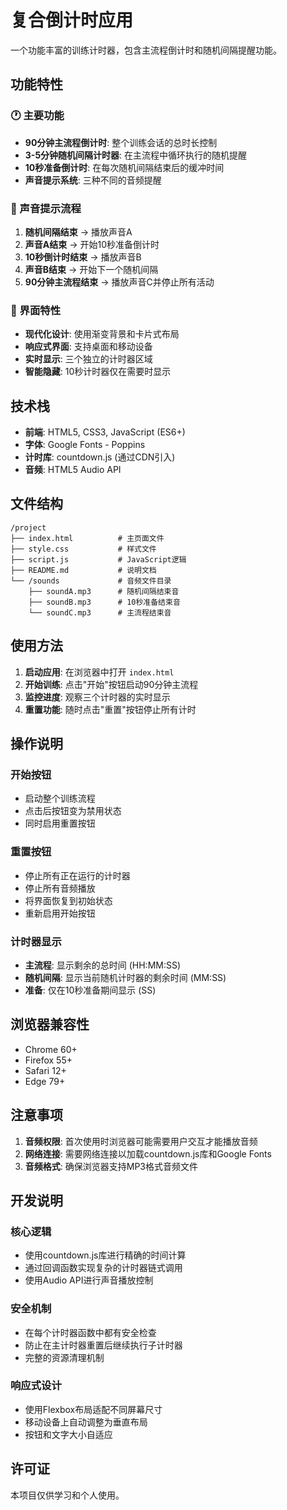 # 复合倒计时应用

一个功能丰富的训练计时器，包含主流程倒计时和随机间隔提醒功能。

## 功能特性

### 🕐 主要功能
- **90分钟主流程倒计时**: 整个训练会话的总时长控制
- **3-5分钟随机间隔计时器**: 在主流程中循环执行的随机提醒
- **10秒准备倒计时**: 在每次随机间隔结束后的缓冲时间
- **声音提示系统**: 三种不同的音频提醒

### 🎵 声音提示流程
1. **随机间隔结束** → 播放声音A
2. **声音A结束** → 开始10秒准备倒计时
3. **10秒倒计时结束** → 播放声音B
4. **声音B结束** → 开始下一个随机间隔
5. **90分钟主流程结束** → 播放声音C并停止所有活动

### 🎨 界面特性
- **现代化设计**: 使用渐变背景和卡片式布局
- **响应式界面**: 支持桌面和移动设备
- **实时显示**: 三个独立的计时器区域
- **智能隐藏**: 10秒计时器仅在需要时显示

## 技术栈

- **前端**: HTML5, CSS3, JavaScript (ES6+)
- **字体**: Google Fonts - Poppins
- **计时库**: countdown.js (通过CDN引入)
- **音频**: HTML5 Audio API

## 文件结构

```
/project
├── index.html          # 主页面文件
├── style.css           # 样式文件
├── script.js           # JavaScript逻辑
├── README.md           # 说明文档
└── /sounds             # 音频文件目录
    ├── soundA.mp3      # 随机间隔结束音
    ├── soundB.mp3      # 10秒准备结束音
    └── soundC.mp3      # 主流程结束音
```

## 使用方法

1. **启动应用**: 在浏览器中打开 `index.html`
2. **开始训练**: 点击"开始"按钮启动90分钟主流程
3. **监控进度**: 观察三个计时器的实时显示
4. **重置功能**: 随时点击"重置"按钮停止所有计时

## 操作说明

### 开始按钮
- 启动整个训练流程
- 点击后按钮变为禁用状态
- 同时启用重置按钮

### 重置按钮
- 停止所有正在运行的计时器
- 停止所有音频播放
- 将界面恢复到初始状态
- 重新启用开始按钮

### 计时器显示
- **主流程**: 显示剩余的总时间 (HH:MM:SS)
- **随机间隔**: 显示当前随机计时器的剩余时间 (MM:SS)
- **准备**: 仅在10秒准备期间显示 (SS)

## 浏览器兼容性

- Chrome 60+
- Firefox 55+
- Safari 12+
- Edge 79+

## 注意事项

1. **音频权限**: 首次使用时浏览器可能需要用户交互才能播放音频
2. **网络连接**: 需要网络连接以加载countdown.js库和Google Fonts
3. **音频格式**: 确保浏览器支持MP3格式音频文件

## 开发说明

### 核心逻辑
- 使用countdown.js库进行精确的时间计算
- 通过回调函数实现复杂的计时器链式调用
- 使用Audio API进行声音播放控制

### 安全机制
- 在每个计时器函数中都有安全检查
- 防止在主计时器重置后继续执行子计时器
- 完整的资源清理机制

### 响应式设计
- 使用Flexbox布局适配不同屏幕尺寸
- 移动设备上自动调整为垂直布局
- 按钮和文字大小自适应

## 许可证

本项目仅供学习和个人使用。
